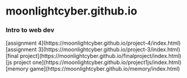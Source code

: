 # moonlightcyber.github.io
<h3>Intro to web dev</h3>
[assignment 4](https://moonlightcyber.github.io/project-4/index.html)
<br/>
[assignment 3](https://moonlightcyber.github.io/project-3/index.html)
<br/>
[final project](https://moonlightcyber.github.io/finalproject/index.html)
<br/>
[js project one](https://moonlightcyber.github.io/project1js/index.html)
<br/>
[memory game](https://moonlightcyber.github.io/memory/index.html)